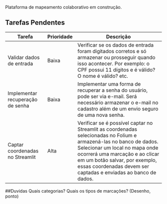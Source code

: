 Plataforma de mapeamento colaborativo em construção.

## Tarefas Pendentes

| Tarefa                                  | Prioridade | Descrição                                                                                                         |
|-----------------------------------------|------------|-------------------------------------------------------------------------------------------------------------------|
| Validar dados de entrada                | Baixa      | Verificar se os dados de entrada foram digitados corretos e só armazenar ou prosseguir quando isso acontecer. Por exemplo: o CPF possui 11 dígitos e é válido? O nome é válido? etc. |
| Implementar recuperação de senha        | Baixa      | Implementar uma forma de recuperar a senha do usuário, pode ser via e-mail. Será necessário armazenar o e-mail no cadastro além de um envio seguro de uma nova senha. |
| Captar coordenadas no Streamlit         | Alta       | Verificar se é possível captar no Streamlit as coordenadas selecionadas no Folium e armazená-las no banco de dados. Selecionar um local no mapa onde ocorrerá uma marcação e ao clicar em um botão salvar, por exemplo, essas coordenadas devem ser captadas e enviadas ao banco de dados. |


##Duvidas
Quais categorias?
Quais os tipos de marcações? (Desenho, ponto)